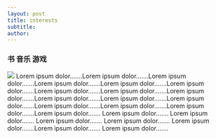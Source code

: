 ```yaml
---
layout: post
title: interests
subtitle: 
author: 
---
```


<h3>
    <span class="badge">书</span>
    <span class="badge success">音乐</span>
    <span class="badge secondary">游戏</span>
</h3>

<img src="https://unsplash.it/200" class="float-left">
  Lorem ipsum dolor.......Lorem ipsum dolor.......Lorem ipsum dolor.......Lorem ipsum dolor.......Lorem ipsum dolor.......Lorem ipsum dolor.......Lorem ipsum dolor.......Lorem ipsum dolor.......Lorem ipsum dolor.......Lorem ipsum dolor.......Lorem ipsum dolor.......Lorem ipsum dolor.......Lorem ipsum dolor.......Lorem ipsum dolor.......Lorem ipsum dolor.......Lorem ipsum dolor....... Lorem ipsum dolor....... Lorem ipsum dolor....... Lorem ipsum dolor....... Lorem ipsum dolor....... Lorem ipsum dolor.......Lorem ipsum dolor....... Lorem ipsum dolor.......